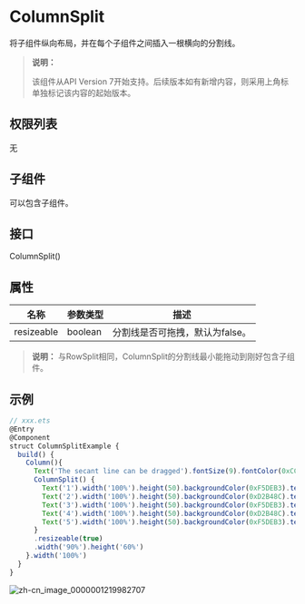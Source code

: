 # ColumnSplit

将子组件纵向布局，并在每个子组件之间插入一根横向的分割线。

>  **说明：**
>
>  该组件从API Version 7开始支持。后续版本如有新增内容，则采用上角标单独标记该内容的起始版本。


## 权限列表

无


## 子组件

可以包含子组件。


## 接口

ColumnSplit()


## 属性

| 名称         | 参数类型    | 描述                 |
| ---------- | ------- | ------------------ |
| resizeable | boolean | 分割线是否可拖拽，默认为false。 |

>  **说明：**
>  与RowSplit相同，ColumnSplit的分割线最小能拖动到刚好包含子组件。


## 示例

```ts
// xxx.ets
@Entry
@Component
struct ColumnSplitExample {
  build() {
    Column(){
      Text('The secant line can be dragged').fontSize(9).fontColor(0xCCCCCC).width('90%')
      ColumnSplit() {
        Text('1').width('100%').height(50).backgroundColor(0xF5DEB3).textAlign(TextAlign.Center)
        Text('2').width('100%').height(50).backgroundColor(0xD2B48C).textAlign(TextAlign.Center)
        Text('3').width('100%').height(50).backgroundColor(0xF5DEB3).textAlign(TextAlign.Center)
        Text('4').width('100%').height(50).backgroundColor(0xD2B48C).textAlign(TextAlign.Center)
        Text('5').width('100%').height(50).backgroundColor(0xF5DEB3).textAlign(TextAlign.Center)
      }
      .resizeable(true)
      .width('90%').height('60%')
    }.width('100%')
  }
}
```

![zh-cn_image_0000001219982707](figures/zh-cn_image_0000001219982707.gif)
